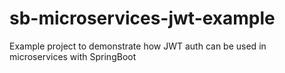 # sb-microservices-jwt-example
Example project to demonstrate how JWT auth can be used in microservices with SpringBoot
